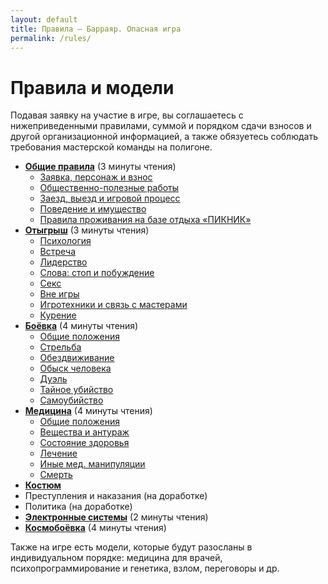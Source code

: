 ```yaml
---
layout: default
title: Правила — Барраяр. Опасная игра
permalink: /rules/
---
```


# Правила и модели

Подавая заявку на участие в игре, вы соглашаетесь с нижеприведенными правилами, суммой и порядком сдачи взносов и другой организационной информацией, а также обязуетесь соблюдать требования мастерской команды на полигоне.

- __[Общие правила](/rules/main/)__ (3 минуты чтения)
	- [Заявка, персонаж и взнос](/rules/main/#Заявка-персонаж-и-взнос)
	- [Общественно-полезные работы](/rules/main/#Общественно-полезные-работы)
	- [Заезд, выезд и игровой процесс](/rules/main/#Заезд-выезд-и-игровой-процесс)
	- [Поведение и имущество](/rules/main/#Поведение-и-имущество)
	- [Правила проживания на базе отдыха «ПИКНИК»](/rules/main/#Правила-проживания-на-базе-отдыха-ПИКНИК)
- __[Отыгрыш](/rules/roleplay/)__ (3 минуты чтения)
	- [Психология](/rules/roleplay/#Психология)
	- [Встреча](/rules/roleplay/#Встреча)
	- [Лидерство](/rules/roleplay/#Лидерство)
	- [Слова: стоп и побуждение](/rules/roleplay/#Слова-стоп-и-побуждение)
	- [Секс](/rules/roleplay/#Секс)
	- [Вне игры](/rules/roleplay/#Вне-игры)
	- [Игротехники и связь с мастерами](/rules/roleplay/#Игротехники-и-связь-с-мастерами)
	- [Курение](/rules/roleplay/#Курение)
- __[Боёвка](/rules/war/)__ (4 минуты чтения)
	- [Общие положения](/rules/war/#Общие-положения)
	- [Стрельба](/rules/war/#Стрельба)
	- [Обездвиживание](/rules/war/#Обездвиживание)
	- [Обыск человека](/rules/war/#Обыск-человека)
	- [Дуэль](/rules/war/#Дуэль)
	- [Тайное убийство](/rules/war/#Тайное-убийство)
	- [Самоубийство](/rules/war/#Самоубийство)
- __[Медицина](/rules/med/)__ (4 минуты чтения)
	- [Общие положения](/rules/med/#Общие-положения)
	- [Вещества и антураж](/rules/med/#Вещества-и-антураж)
	- [Состояние здоровья](/rules/med/#Состояние-здоровья)
	- [Лечение](/rules/med/#Лечение)
	- [Иные мед. манипуляции](/rules/med/#Иные-медицинские-манипуляции)
	- [Смерть](/rules/med/#Смерть)
- __[Костюм](/rules/costume/)__
- Преступления и наказания (на доработке)
- Политика (на доработке)
- __[Электронные системы](/rules/web/)__ (2 минуты чтения)
- __[Космобоёвка](/rules/cosmo/)__ (4 минуты чтения)

Также на игре есть модели, которые будут разосланы в индивидуальном порядке: медицина для врачей, психопрограммирование и генетика, взлом, переговоры и др.
